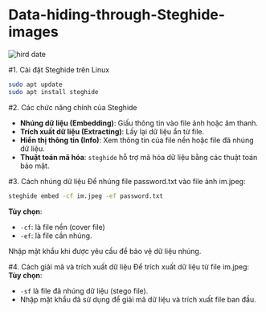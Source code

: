 # Data-hiding-through-Steghide-images
![hird date](https://github.com/user-attachments/assets/3aa94c4a-0354-4466-89f1-4e9e85d1c749)

#1. Cài đặt Steghide trên Linux
```bash
sudo apt update
sudo apt install steghide
```

#2. Các chức năng chính của Steghide
- **Nhúng dữ liệu (Embedding)**: Giấu thông tin vào file ảnh hoặc âm thanh.
- **Trích xuất dữ liệu (Extracting)**: Lấy lại dữ liệu ẩn từ file.
- **Hiển thị thông tin (Info)**: Xem thông tin của file nền hoặc file đã nhúng dữ liệu.
- **Thuật toán mã hóa**: `steghide` hỗ trợ mã hóa dữ liệu bằng các thuật toán bảo mật.

#3. Cách nhúng dữ liệu
Để nhúng file password.txt vào file ảnh im.jpeg:
```bash
steghide embed -cf im.jpeg -ef password.txt
```
**Tùy chọn**: 
- `-cf`: là file nền (cover file)
- `-ef`: là file cần nhúng.

Nhập mật khẩu khi được yêu cầu để bảo vệ dữ liệu nhúng.

#4. Cách giải mã và trích xuất dữ liệu
Để trích xuất dữ liệu từ file im.jpeg:
**Tùy chọn**: 
- `-sf` là file đã nhúng dữ liệu (stego file).
- Nhập mật khẩu đã sử dụng để giải mã dữ liệu và trích xuất file ban đầu.
